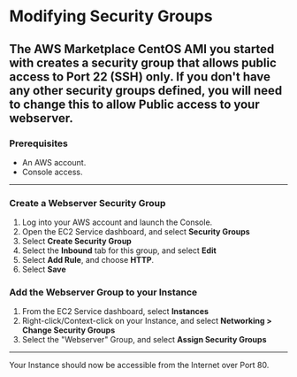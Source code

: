 # Modifying Security Groups
The AWS Marketplace CentOS AMI you started with creates a security group that allows public access to Port 22 (SSH) only. If you don't have any other security groups defined, you will need to change this to allow Public access to your webserver.
---
### Prerequisites
* An AWS account. 
* Console access. 
---
### Create a Webserver Security Group
1. Log into your AWS account and launch the Console. 
2. Open the EC2 Service dashboard, and select **Security Groups**
3. Select **Create Security Group**
4. Select the **Inbound** tab for this group, and select **Edit**
5. Select **Add Rule**, and choose **HTTP**. 
6. Select **Save**
### Add the Webserver Group to your Instance
1. From the EC2 Service dashboard, select **Instances**
2. Right-click/Context-click on your Instance, and select **Networking > Change Security Groups**
3. Select the "Webserver" Group, and select **Assign Security Groups**
---
Your Instance should now be accessible from the Internet over Port 80. 
